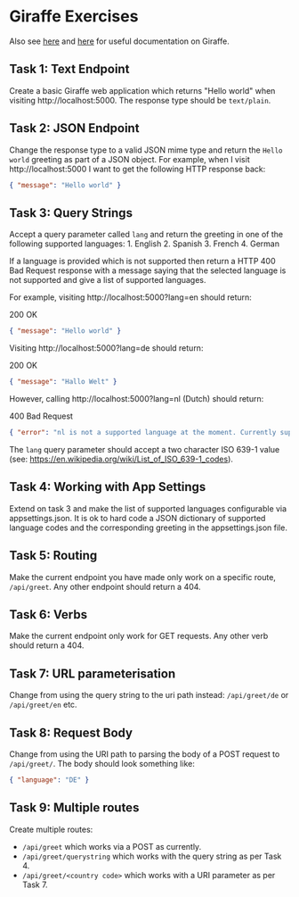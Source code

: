 # Giraffe Exercises
Also see [here](https://github.com/giraffe-fsharp/Giraffe/blob/master/README.md) and [here](https://github.com/giraffe-fsharp/Giraffe/blob/master/DOCUMENTATION.md) for useful documentation on Giraffe.

## Task 1: Text Endpoint
Create a basic Giraffe web application which returns "Hello world" when visiting http://localhost:5000. The response type should be `text/plain`.

## Task 2: JSON Endpoint
Change the response type to a valid JSON mime type and return the `Hello world` greeting as part of a JSON object.
For example, when I visit http://localhost:5000 I want to get the following HTTP response back:

```json
{ "message": "Hello world" }
```

## Task 3: Query Strings
Accept a query parameter called `lang` and return the greeting in one of the following supported languages:
    1. English
    2. Spanish
    3. French
    4. German

If a language is provided which is not supported then return a HTTP 400 Bad Request response with a message saying that the selected language is not supported and give a list of supported languages.

For example, visiting http://localhost:5000?lang=en should return:

200 OK

```json
{ "message": "Hello world" }
```

Visiting http://localhost:5000?lang=de should return:

200 OK

```json
{ "message": "Hallo Welt" }
```

However, calling http://localhost:5000?lang=nl (Dutch) should return:

400 Bad Request

```json
{ "error": "nl is not a supported language at the moment. Currently supported languages are: en (English), es (Spanish), fr (French), de (German)." }
```

The `lang` query parameter should accept a two character ISO 639-1 value (see: https://en.wikipedia.org/wiki/List_of_ISO_639-1_codes).

## Task 4: Working with App Settings
Extend on task 3 and make the list of supported languages configurable via appsettings.json. It is ok to hard code a JSON dictionary of supported language codes and the corresponding greeting in the appsettings.json file.

## Task 5: Routing
Make the current endpoint you have made only work on a specific route, `/api/greet`. Any other endpoint should return a 404.

## Task 6: Verbs
Make the current endpoint only work for GET requests. Any other verb should return a 404.

## Task 7: URL parameterisation
Change from using the query string to the uri path instead: `/api/greet/de` or `/api/greet/en` etc.

## Task 8: Request Body
Change from using the URI path to parsing the body of a POST request to `/api/greet/`. The body should look something like:

```json
{ "language": "DE" }
```

## Task 9: Multiple routes
Create multiple routes:

* `/api/greet` which works via a POST as currently.
* `/api/greet/querystring` which works with the query string as per Task 4.
* `/api/greet/<country code>` which works with a URI parameter as per Task 7.